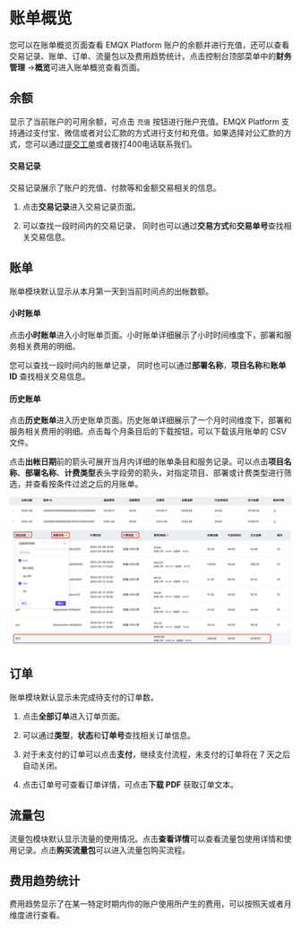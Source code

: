 <!-- markdownlint-disable MD001 --> 
# 账单概览

您可以在账单概览页面查看 EMQX Platform 账户的余额并进行充值，还可以查看交易记录、账单、订单、流量包以及费用趋势统计。点击控制台顶部菜单中的**财务管理** ->**概览**可进入账单概览查看页面。


## 余额

显示了当前账户的可用余额，可点击 `充值` 按钮进行账户充值。EMQX Platform 支持通过支付宝、微信或者对公汇款的方式进行支付和充值。如果选择对公汇款的方式，您可以通过[提交工单](../feature/tickets.md)或者拨打400电话联系我们。

#### 交易记录

交易记录展示了账户的充值、付款等和金额交易相关的信息。

1. 点击**交易记录**进入交易记录页面。

2. 可以查找一段时间内的交易记录， 同时也可以通过**交易方式**和**交易单号**查找相关交易信息。

## 账单

账单模块默认显示从本月第一天到当前时间点的出帐数额。

#### 小时账单

点击**小时账单**进入小时账单页面。小时账单详细展示了小时时间维度下，部署和服务相关费用的明细。

您可以查找一段时间内的账单记录， 同时也可以通过**部署名称**，**项目名称**和**账单 ID** 查找相关交易信息。


#### 历史账单

点击**历史账单**进入历史账单页面。历史账单详细展示了一个月时间维度下，部署和服务相关费用的明细。点击每个月条目后的下载按钮，可以下载该月账单的 CSV 文件。

点击**出帐日期**前的箭头可展开当月内详细的账单条目和服务记录。可以点击**项目名称**、**部署名称**、**计费类型**表头字段旁的箭头，对指定项目、部署或计费类型进行筛选，并查看按条件过滤之后的月账单。

![filter](./_assets/bills_filter.png)

## 订单

账单模块默认显示未完成待支付的订单数。

1. 点击**全部订单**进入订单页面。

2. 可以通过**类型**，**状态**和**订单号**查找相关订单信息。
3. 对于未支付的订单可以点击**支付**，继续支付流程，未支付的订单将在 7 天之后自动关闭。
4. 点击订单号可查看订单详情，可点击**下载 PDF** 获取订单文本。

## 流量包

流量包模块默认显示流量的使用情况。点击**查看详情**可以查看流量包使用详情和使用记录。点击**购买流量包**可以进入流量包购买流程。

## 费用趋势统计

费用趋势显示了在某一特定时期内你的账户使用所产生的费用，可以按照天或者月维度进行查看。

